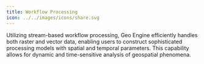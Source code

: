 ```yaml
---
title: Workflow Processing
icon: ../../images/icons/share.svg
---
```


Utilizing stream-based workflow processing, Geo Engine efficiently handles both raster and vector data, enabling users to construct sophisticated processing models with spatial and temporal parameters. This capability allows for dynamic and time-sensitive analysis of geospatial phenomena.